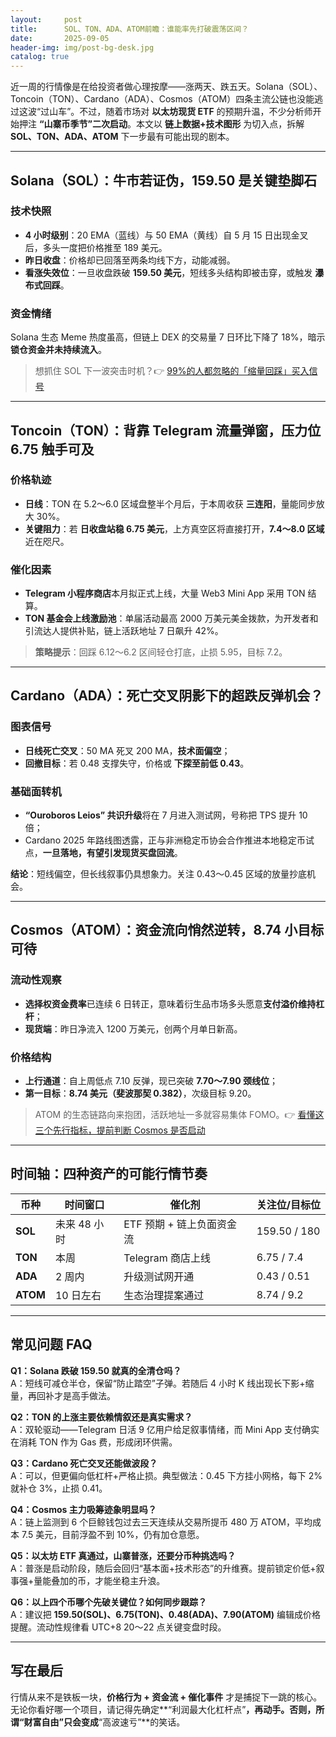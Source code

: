 ```yaml
---
layout:     post
title:      SOL、TON、ADA、ATOM前瞻：谁能率先打破震荡区间？
date:       2025-09-05
header-img: img/post-bg-desk.jpg
catalog: true
---
```


近一周的行情像是在给投资者做心理按摩——涨两天、跌五天。Solana（SOL）、Toncoin（TON）、Cardano（ADA）、Cosmos（ATOM）四条主流公链也没能逃过这波“过山车”。不过，随着市场对 **以太坊现货 ETF** 的预期升温，不少分析师开始押注 **“山寨币季节”二次启动**。本文以 **链上数据+技术图形** 为切入点，拆解 **SOL、TON、ADA、ATOM** 下一步最有可能出现的剧本。

---

## Solana（SOL）：牛市若证伪，159.50 是关键垫脚石

### 技术快照  
- **4 小时级别**：20 EMA（蓝线）与 50 EMA（黄线）自 5 月 15 日出现金叉后，多头一度把价格推至 189 美元。  
- **昨日收盘**：价格却已回落至两条均线下方，动能减弱。  
- **看涨失效位**：一旦收盘跌破 **159.50 美元**，短线多头结构即被击穿，或触发 **瀑布式回踩**。

### 资金情绪  
Solana 生态 Meme 热度虽高，但链上 DEX 的交易量 7 日环比下降了 18%，暗示**锁仓资金并未持续流入**。

> 想抓住 SOL 下一波突击时机？👉 [99%的人都忽略的「缩量回踩」买入信号](https://okxdog.com/)

---

## Toncoin（TON）：背靠 Telegram 流量弹窗，压力位 6.75 触手可及

### 价格轨迹  
- **日线**：TON 在 5.2～6.0 区域盘整半个月后，于本周收获 **三连阳**，量能同步放大 30%。  
- **关键阻力**：若 **日收盘站稳 6.75 美元**，上方真空区将直接打开，**7.4～8.0 区域**近在咫尺。

### 催化因素  
- **Telegram 小程序商店**本月拟正式上线，大量 Web3 Mini App 采用 TON 结算。  
- **TON 基金会上线激励池**：单届活动最高 2000 万美元美金拨款，为开发者和引流达人提供补贴，链上活跃地址 7 日飙升 42%。  

> **策略提示**：回踩 6.12～6.2 区间轻仓打底，止损 5.95，目标 7.2。

---

## Cardano（ADA）：死亡交叉阴影下的超跌反弹机会？

### 图表信号  
- **日线死亡交叉**：50 MA 死叉 200 MA，**技术面偏空**；  
- **回撤目标**：若 0.48 支撑失守，价格或 **下探至前低 0.43**。  

### 基础面转机  
- **“Ouroboros Leios” 共识升级**将在 7 月进入测试网，号称把 TPS 提升 10 倍；  
- Cardano 2025 年路线图透露，正与非洲稳定币协会合作推进本地稳定币试点，**一旦落地，有望引发现货买盘回流**。  

**结论**：短线偏空，但长线叙事仍具想象力。关注 0.43～0.45 区域的放量抄底机会。

---

## Cosmos（ATOM）：资金流向悄然逆转，8.74 小目标可待

### 流动性观察  
- **选择权资金费率**已连续 6 日转正，意味着衍生品市场多头愿意**支付溢价维持杠杆**；  
- **现货端**：昨日净流入 1200 万美元，创两个月单日新高。  

### 价格结构  
- **上行通道**：自上周低点 7.10 反弹，现已突破 **7.70～7.90 颈线位**；  
- **第一目标**：**8.74 美元（斐波那契 0.382）**，次级目标 9.20。

> ATOM 的生态链路向来抱团，活跃地址一多就容易集体 FOMO。👉 [看懂这三个先行指标，提前判断 Cosmos 是否启动](https://okxdog.com/)

---

## 时间轴：四种资产的可能行情节奏

| **币种** | **时间窗口** | **催化剂** | **关注位/目标位** |
| --- | --- | --- | --- |
| **SOL** | 未来 48 小时 | ETF 预期 + 链上负面资金流 | 159.50 / 180 |
| **TON** | 本周 | Telegram 商店上线 | 6.75 / 7.4 |
| **ADA** | 2 周内 | 升级测试网开通 | 0.43 / 0.51 |
| **ATOM** | 10 日左右 | 生态治理提案通过 | 8.74 / 9.2 |

---

## 常见问题 FAQ

**Q1：Solana 跌破 159.50 就真的全清仓吗？**  
A：短线可减仓半仓，保留“防止踏空”子弹。若随后 4 小时 K 线出现长下影+缩量，再回补才是高手做法。

**Q2：TON 的上涨主要依赖情叙还是真实需求？**  
A：双轮驱动——Telegram 日活 9 亿用户给足叙事情绪，而 Mini App 支付确实在消耗 TON 作为 Gas 费，形成闭环供需。

**Q3：Cardano 死亡交叉还能做波段？**  
A：可以，但更偏向低杠杆+严格止损。典型做法：0.45 下方挂小网格，每下 2% 就补仓 3%，止损 0.41。

**Q4：Cosmos 主力吸筹迹象明显吗？**  
A：链上监测到 6 个巨鲸钱包过去三天连续从交易所提币 480 万 ATOM，平均成本 7.5 美元，目前浮盈不到 10%，仍有加仓意愿。

**Q5：以太坊 ETF 真通过，山寨普涨，还要分币种挑选吗？**  
A：普涨是启动阶段，随后会回归“基本面+技术形态”的升维赛。提前锁定价低+叙事强+量能叠加的币，才能坐稳主升浪。

**Q6：以上四个币哪个先破关键位？如何同步跟踪？**  
A：建议把 **159.50(SOL)、6.75(TON)、0.48(ADA)、7.90(ATOM)** 编辑成价格提醒。流动性规律看 UTC+8 20～22 点关键变盘时段。

---

## 写在最后

行情从来不是铁板一块，**价格行为 + 资金流 + 催化事件** 才是捕捉下一跳的核心。无论你看好哪一个项目，请记得先确定**“利润最大化杠杆点”**，再动手。否则，所谓“财富自由”只会变成**“高波速亏”**的笑话。